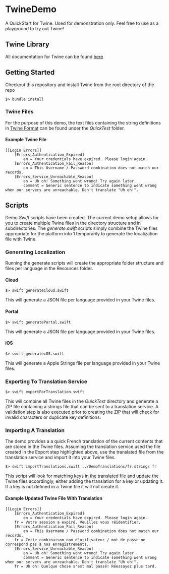 # TwineDemo
A QuickStart for Twine. Used for demonstration only. Feel free to use as a playground to try out Twine!

## Twine Library
All documentation for Twine can be found [here](https://github.com/scelis/twine)

## Getting Started
Checkout this repository and install Twine from the root directory of the repo
```shell
$> bundle install
```

### Twine Files
For the purpose of this demo, the text files containing the string definitions in [Twine Format](https://github.com/scelis/twine#example) can be found under the *QuickTest* folder.

#### Example Twine File
~~~~
[[Login Errors]]
	[Errors_Authentication_Expired]
		en = Your credentials have expired. Please login again.
	[Errors_Authentication_Fail_Reason]
		en = This Username / Password combination does not match our records.
	[Errors_Service_Unreachable_Reason]
		en = Uh oh! Something went wrong! Try again later.
		comment = Generic sentence to indicate something went wrong when our servers are unreachable. Don't translate "Uh oh!".
~~~~

## Scripts
Demo *Swift* scripts have been created. The current demo setup allows for you to create multiple Twine files in the directory structure and in subdirectories.
The *generate<Platform>.swift* scripts simply combine the Twine files appropriate for the platform into 1 temporarily to generate the localization file with Twine.

### Generating Localization
Running the generate scripts will create the appropriate folder structure and files per language in the Resources folder.

#### Cloud
```shell
$> swift generateCloud.swift
```
This will generate a JSON file per language provided in your Twine files.

#### Portal
```shell
$> swift generatePortal.swift
```
This will generate a JSON file per language provided in your Twine files.

#### iOS
```shell
$> swift generateiOS.swift
```
This will generate a Apple Strings file per language provided in your Twine files.

### Exporting To Translation Service
```shell
$> swift exportForTranslation.swift
```
This will combine all Twine files in the *QuickTest* directory and generate a ZIP file containing a strings file that can be sent to a translation service.
A validation step is also executed prior to creating the ZIP that will check for invalid characters or duplicate key definitions.

### Importing A Translation
The demo provides a a quick French translation of the current contents that are stored in the Twine files. 
Assuming the translation service used the file created in the Export step highlighted above, use the translated file from the translation service and import it into your Twine files.
```shell
$> swift importTranslations.swift ../DemoTranslations/fr.strings fr
```

This script will look for matching keys in the translated file and update the Twine files accordingly, either adding the translation for a key or updating it.
If a key is not defined in a Twine file it will not create it.

#### Example Updated Twine File With Translation
~~~~
[[Login Errors]]
	[Errors_Authentication_Expired]
		en = Your credentials have expired. Please login again.
    fr = Votre session a expiré. Veuillez vous réidentifier.
	[Errors_Authentication_Fail_Reason]
		en = This Username / Password combination does not match our records.
    fr = Cette combinaison nom d'utilisateur / mot de passe ne correspond pas à nos enregistrements.
	[Errors_Service_Unreachable_Reason]
		en = Uh oh! Something went wrong! Try again later.
		comment = Generic sentence to indicate something went wrong when our servers are unreachable. Don't translate "Uh oh!".
    fr = Uh oh! Quelque chose s'est mal passé! Réessayez plus tard.
~~~~


